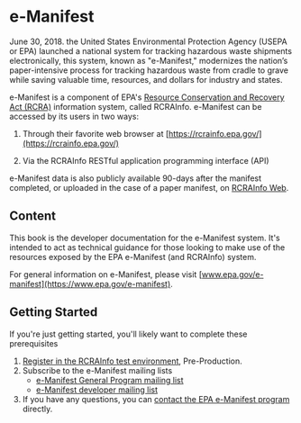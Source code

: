 # e-Manifest

June 30, 2018. the United States Environmental Protection Agency (USEPA or EPA) launched a national system for tracking
hazardous waste shipments electronically, this system, known as "e-Manifest," modernizes the nation’s paper-intensive
process for tracking hazardous waste from cradle to grave while saving valuable time, resources, and dollars for
industry and states.

e-Manifest is a component of EPA's [Resource Conservation and Recovery Act (RCRA)](https://www.epa.gov/rcra) information
system, called RCRAInfo.
e-Manifest can be accessed by its users in two ways:

1. Through their favorite web browser at [https://rcrainfo.epa.gov/](https://rcrainfo.epa.gov/)

2. Via the RCRAInfo RESTful application programming interface (API)

e-Manifest data is also publicly available 90-days after the manifest completed, or uploaded in the case of a paper
manifest, on [RCRAInfo Web](https://rcrapublic.epa.gov/rcrainfoweb/action/main-menu/view).

## Content

This book is the developer documentation for the e-Manifest system. It's intended to act as technical guidance for those looking to make use of the resources exposed by the EPA e-Manifest (and RCRAInfo) system.

For general information on e-Manifest, please visit [www.epa.gov/e-manifest](https://www.epa.gov/e-manifest).

## Getting Started

If you're just getting started, you'll likely want to complete these prerequisites

1. [Register in the RCRAInfo test environment](./Intro/registration.md), Pre-Production.
2. Subscribe to the e-Manifest mailing lists
   - [e-Manifest General Program mailing list](https://public.govdelivery.com/accounts/USEPAORCR/subscriber/new?topic_id=USEPAORCR_4)
   - [e-Manifest developer mailing list](https://public.govdelivery.com/accounts/USEPAORCR/subscriber/new?topic_id=USEPAORCR_9)
3. If you have any questions, you can [contact the EPA e-Manifest program]() directly.
